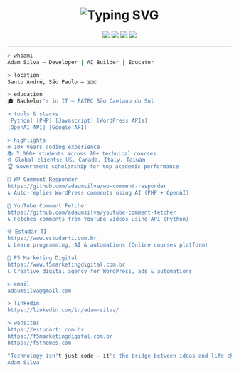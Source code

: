 <h1 align="center"><img src="https://readme-typing-svg.demolab.com?font=Fira+Code&pause=1000&color=FFFFFF&center=true&vCenter=true&width=435&lines=Hello+World%2C+I'm+Adam+Silva!;Developer+%7C+Educator+%7C+AI+Builder" alt="Typing SVG" /></h1>

<div align="center">
  
  <img src="https://img.shields.io/badge/Code-PHP-informational?style=flat&logo=php&color=white&labelColor=000000" />
  <img src="https://img.shields.io/badge/Code-Python-informational?style=flat&logo=python&color=white&labelColor=000000" />
  <img src="https://img.shields.io/badge/Tools-WordPress-informational?style=flat&logo=wordpress&color=white&labelColor=000000" />
  <img src="https://img.shields.io/badge/Focus-AI%20Bots-informational?style=flat&logo=openai&color=white&labelColor=000000" />
  
</div>

---

```bash
> whoami
Adam Silva — Developer | AI Builder | Educator

> location
Santo André, São Paulo — 🇧🇷

> education 
🎓 Bachelor's in IT — FATEC São Caetano do Sul

> tools & stacks
[Python] [PHP] [Javascript] [WordPress APIs]  
[OpenAI API] [Google API]

> highlights
⚙️ 10+ years coding experience  
📚 7,000+ students across 70+ technical courses  
🌐 Global clients: US, Canada, Italy, Taiwan  
🏆 Government scholarship for top academic performance

📌 WP Comment Responder
https://github.com/adaumsilva/wp-comment-responder
↳ Auto-replies WordPress comments using AI (PHP + OpenAI)

📌 YouTube Comment Fetcher
https://github.com/adaumsilva/youtube-comment-fetcher
↳ Fetches comments from YouTube videos using API (Python)

🌐 Estudar TI
https://www.estudarti.com.br
↳ Learn programming, AI & automations (Online courses platform)

💼 F5 Marketing Digital
https://www.f5marketingdigital.com.br
↳ Creative digital agency for WordPress, ads & automations

> email
adaumsilva@gmail.com

> linkedin
https://linkedin.com/in/adam-silva/

> websites
https://estudarti.com.br
https://f5marketingdigital.com.br
https://f5themes.com

"Technology isn't just code — it's the bridge between ideas and life-changing solutions."
Adam Silva

